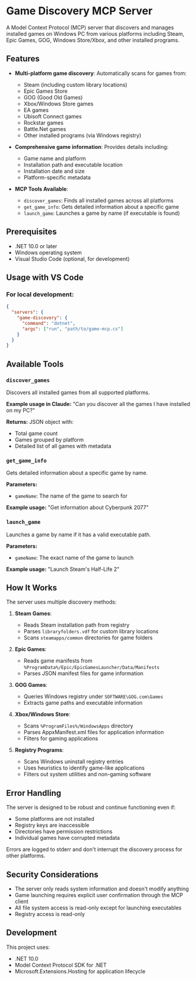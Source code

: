 # Game Discovery MCP Server

<!-- mcp-name: io.github.moonolgerd/game-mcp -->

A Model Context Protocol (MCP) server that discovers and manages installed games on Windows PC from various platforms including Steam, Epic Games, GOG, Windows Store/Xbox, and other installed programs.

## Features

- **Multi-platform game discovery**: Automatically scans for games from:
  - Steam (including custom library locations)
  - Epic Games Store
  - GOG (Good Old Games)
  - Xbox/Windows Store games
  - EA games
  - Ubisoft Connect games
  - Rockstar games
  - Battle.Net games
  - Other installed programs (via Windows registry)

- **Comprehensive game information**: Provides details including:
  - Game name and platform
  - Installation path and executable location
  - Installation date and size
  - Platform-specific metadata

- **MCP Tools Available**:
  - `discover_games`: Finds all installed games across all platforms
  - `get_game_info`: Gets detailed information about a specific game
  - `launch_game`: Launches a game by name (if executable is found)

## Prerequisites

- .NET 10.0 or later
- Windows operating system
- Visual Studio Code (optional, for development)

## Usage with VS Code

### For local development:
```json
{
  "servers": {
    "game-discovery": {
      "command": "dotnet",
      "args": ["run", "path/to/game-mcp.cs"]
    }
  }
}
```
## Available Tools

### `discover_games`
Discovers all installed games from all supported platforms.

**Example usage in Claude:**
"Can you discover all the games I have installed on my PC?"

**Returns:** JSON object with:
- Total game count
- Games grouped by platform
- Detailed list of all games with metadata

### `get_game_info`
Gets detailed information about a specific game by name.

**Parameters:**
- `gameName`: The name of the game to search for

**Example usage:**
"Get information about Cyberpunk 2077"

### `launch_game`
Launches a game by name if it has a valid executable path.

**Parameters:**
- `gameName`: The exact name of the game to launch

**Example usage:**
"Launch Steam's Half-Life 2"

## How It Works

The server uses multiple discovery methods:

1. **Steam Games**: 
   - Reads Steam installation path from registry
   - Parses `libraryfolders.vdf` for custom library locations
   - Scans `steamapps/common` directories for game folders

2. **Epic Games**: 
   - Reads game manifests from `%ProgramData%/Epic/EpicGamesLauncher/Data/Manifests`
   - Parses JSON manifest files for game information

3. **GOG Games**: 
   - Queries Windows registry under `SOFTWARE\GOG.com\Games`
   - Extracts game paths and executable information

4. **Xbox/Windows Store**: 
   - Scans `%ProgramFiles%/WindowsApps` directory
   - Parses AppxManifest.xml files for application information
   - Filters for gaming applications

5. **Registry Programs**: 
   - Scans Windows uninstall registry entries
   - Uses heuristics to identify game-like applications
   - Filters out system utilities and non-gaming software

## Error Handling

The server is designed to be robust and continue functioning even if:
- Some platforms are not installed
- Registry keys are inaccessible
- Directories have permission restrictions
- Individual games have corrupted metadata

Errors are logged to stderr and don't interrupt the discovery process for other platforms.

## Security Considerations

- The server only reads system information and doesn't modify anything
- Game launching requires explicit user confirmation through the MCP client
- All file system access is read-only except for launching executables
- Registry access is read-only

## Development

This project uses:
- .NET 10.0
- Model Context Protocol SDK for .NET
- Microsoft.Extensions.Hosting for application lifecycle